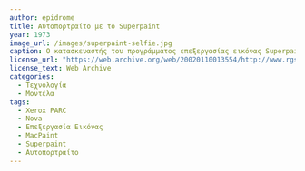 ```yaml
---
author: epidrome
title: Αυτοπορτραίτο με το Superpaint 
year: 1973
image_url: /images/superpaint-selfie.jpg
caption: Ο κατασκευαστής του προγράμματος επεξεργασίας εικόνας Superpaint χρησιμοποιήσε το διαθέσιμο υλικό της εποχής για να φτιάξει ένα λειτουργικό υπόδειγμα, το οποίο μετά χρησιμοποίησε για να επεξεργαστεί το ψηφιακό αυτοπορτραίτο του.
license_url: "https://web.archive.org/web/20020110013554/http://www.rgshoup.com/prof/SuperPaint/" 
license_text: Web Archive 
categories:
  - Τεχνολογία
  - Μοντέλα
tags:
  - Xerox PARC 
  - Nova
  - Επεξεργασία Εικόνας
  - MacPaint
  - Superpaint
  - Αυτοπορτραίτο
---
```

